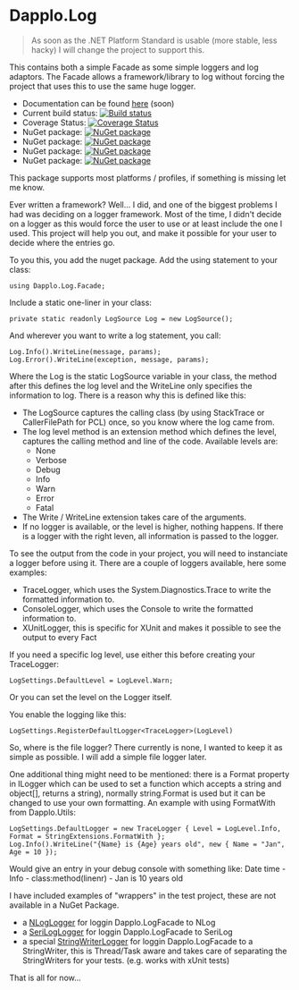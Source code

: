 # Dapplo.Log

> As soon as the .NET Platform Standard is usable (more stable, less hacky) I will change the project to support this.

This contains both a simple Facade as some simple loggers and log adaptors.
The Facade allows a framework/library to log without forcing the project that uses this to use the same huge logger.

- Documentation can be found [here](http://www.dapplo.net/blocks/Dapplo.Log.Facade) (soon)
- Current build status: [![Build status](https://ci.appveyor.com/api/projects/status/5s97m6ha9niupt1y?svg=true)](https://ci.appveyor.com/project/dapplo/dapplo-log)
- Coverage Status: [![Coverage Status](https://coveralls.io/repos/github/dapplo/Dapplo.Log/badge.svg?branch=master)](https://coveralls.io/github/dapplo/Dapplo.Log?branch=master)
- NuGet package: [![NuGet package](https://badge.fury.io/nu/dapplo.log.facade.svg)](https://badge.fury.io/nu/dapplo.facade.log)
- NuGet package: [![NuGet package](https://badge.fury.io/nu/dapplo.log.loggers.svg)](https://badge.fury.io/nu/dapplo.log.loggers)
- NuGet package: [![NuGet package](https://badge.fury.io/nu/dapplo.log.logfile.svg)](https://badge.fury.io/nu/dapplo.log.logfile)
- NuGet package: [![NuGet package](https://badge.fury.io/nu/dapplo.log.xunit.svg)](https://badge.fury.io/nu/dapplo.log.xunit)

This package supports most platforms / profiles, if something is missing let me know.

Ever written a framework? Well... I did, and one of the biggest problems I had was deciding on a logger framework.
Most of the time, I didn't decide on a logger as this would force the user to use or at least include the one I used.
This project will help you out, and make it possible for your user to decide where the entries go.

To you this, you add the nuget package.
Add the using statement to your class:
```
using Dapplo.Log.Facade;
```

Include a static one-liner in your class:
```
private static readonly LogSource Log = new LogSource();
```

And wherever you want to write a log statement, you call:
```
Log.Info().WriteLine(message, params);
Log.Error().WriteLine(exception, message, params);
```

Where the Log is the static LogSource variable in your class, the method after this defines the log level and the WriteLine only specifies the information to log. There is a reason why this is defined like this:
- The LogSource captures the calling class (by using StackTrace or CallerFilePath for PCL) once, so you know where the log came from.
- The log level method is an extension method which defines the level, captures the calling method and line of the code. Available levels are:
  - None
  - Verbose
  - Debug
  - Info
  - Warn
  - Error
  - Fatal
- The Write / WriteLine extension takes care of the arguments.
- If no logger is available, or the level is higher, nothing happens. If there is a logger with the right leven, all information is passed to the logger.

To see the output from the code in your project, you will need to instanciate a logger before using it.
There are a couple of loggers available, here some examples:
* TraceLogger, which uses the System.Diagnostics.Trace to write the formatted information to.
* ConsoleLogger, which uses the Console to write the formatted information to.
* XUnitLogger, this is specific for XUnit and makes it possible to see the output to every Fact

If you need a specific log level, use either this before creating your TraceLogger:
```
LogSettings.DefaultLevel = LogLevel.Warn;
```
Or you can set the level on the Logger itself.

You enable the logging like this:
```
LogSettings.RegisterDefaultLogger<TraceLogger>(LogLevel)
```

So, where is the file logger? There currently is none, I wanted to keep it as simple as possible. I will add a simple file logger later.

One additional thing might need to be mentioned: there is a Format property in ILogger which can be used to set a function which accepts a string and object[], returns a string), normally string.Format is used but it can be changed to use your own formatting.
An example with using FormatWith from Dapplo.Utils:
```
LogSettings.DefaultLogger = new TraceLogger { Level = LogLevel.Info, Format = StringExtensions.FormatWith };
Log.Info().WriteLine("{Name} is {Age} years old", new { Name = "Jan", Age = 10 });
```
Would give an entry in your debug console with something like: Date time - Info - class:method(linenr) - Jan is 10 years old


I have included examples of "wrappers" in the test project, these are not available in a NuGet Package.
- a [NLogLogger](https://github.com/dapplo/Dapplo.LogFacade/blob/master/Dapplo.LogFacade.Tests/Logger/NLogLogger.cs) for loggin Dapplo.LogFacade to NLog
- a [SeriLogLogger](https://github.com/dapplo/Dapplo.LogFacade/blob/master/Dapplo.LogFacade.Tests/Logger/SeriLogLogger.cs) for loggin Dapplo.LogFacade to SeriLog
- a special [StringWriterLogger](https://github.com/dapplo/Dapplo.LogFacade/blob/master/Dapplo.LogFacade.Tests/Logger/StringWriterLogger.cs) for loggin Dapplo.LogFacade to a StringWriter, this is Thread/Task aware and takes care of separating the StringWriters for your tests. (e.g. works with xUnit tests)

That is all for now...